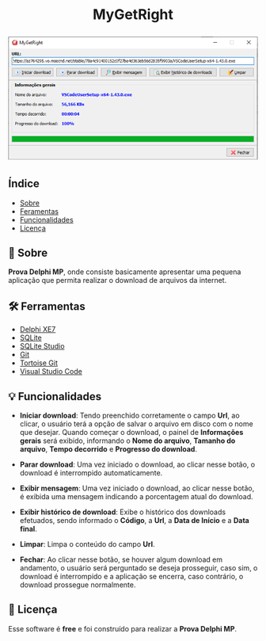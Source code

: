 <h1 align="center">
    <p>MyGetRight</p>
    <img src="./programa.png"/>
</h1>

## Índice
- [Sobre](#-sobre)
- [Feramentas](#-ferramentas)
- [Funcionalidades](#-funcionalidades)
- [Licença](#-licença)


## 📘 Sobre

**Prova Delphi MP**, onde consiste basicamente  apresentar uma pequena aplicação que permita realizar o download de arquivos da internet.

## 🛠 Ferramentas

- [Delphi XE7](https://www.embarcadero.com/br/)
- [SQLite](https://www.sqlite.org/index.html)
- [SQLite Studio](https://sqlitestudio.pl/)
- [Git](https://git-scm.com/)
- [Tortoise Git](https://tortoisegit.org/)
- [Visual Studio Code](https://code.visualstudio.com/)

## 💡 Funcionalidades

- **Iniciar download**: Tendo preenchido corretamente o campo **Url**, ao clicar, o usuário terá a opção de salvar o arquivo em disco com o nome que desejar. Quando começar o download, o painel de **Informações gerais** será exibido, informando o **Nome do arquivo**, **Tamanho do arquivo**, **Tempo decorrido** e **Progresso do download**.

- **Parar download**: Uma vez iniciado o download, ao clicar nesse botão, o download é interrompido automaticamente.

- **Exibir mensagem**: Uma vez iniciado o download, ao clicar nesse botão, é exibida uma mensagem indicando a porcentagem atual do download.

- **Exibir histórico de download**: Exibe o histórico dos downloads efetuados, sendo informado o **Código**, a **Url**, a **Data de Início** e a **Data final**.

- **Limpar**: Limpa o conteúdo do campo **Url**.

- **Fechar**: Ao clicar nesse botão, se houver algum download em andamento, o usuário será perguntado se deseja prosseguir, caso sim, o download é interrompido e a aplicação se encerra, caso contrário, o download prossegue normalmente.

## 📄 Licença

Esse software é **free** e foi construído para realizar a **Prova Delphi MP**.